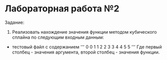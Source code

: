# Лабораторная работа №2
Задание:
1. Реализовать нахождение значения функции методом кубического сплайна
 по следующим входным данным:
* тестовый файл с содержанием
'''
0 0
1 1
2 2
3 3
4 4
5 5
'''
Где первый столбец - значения аргумента, второй столбец - значения функции.
